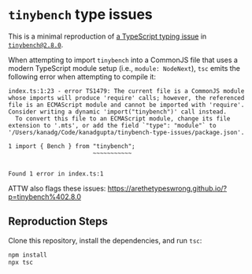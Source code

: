 # `tinybench` type issues

This is a minimal reproduction of [a TypeScript typing issue](https://github.com/tinylibs/tinybench/pull/85) in [`tinybench@2.8.0`](https://www.npmjs.com/package/tinybench/v/2.8.0).

When attempting to import `tinybench` into a CommonJS file that uses a modern TypeScript module setup (i.e., `module: NodeNext`), `tsc` emits the following error when attempting to compile it:

```
index.ts:1:23 - error TS1479: The current file is a CommonJS module whose imports will produce 'require' calls; however, the referenced file is an ECMAScript module and cannot be imported with 'require'. Consider writing a dynamic 'import("tinybench")' call instead.
  To convert this file to an ECMAScript module, change its file extension to '.mts', or add the field `"type": "module"` to '/Users/kanadg/Code/kanadgupta/tinybench-type-issues/package.json'.

1 import { Bench } from "tinybench";
                        ~~~~~~~~~~~


Found 1 error in index.ts:1
```

ATTW also flags these issues: https://arethetypeswrong.github.io/?p=tinybench%402.8.0

## Reproduction Steps

Clone this repository, install the dependencies, and run `tsc`:

```sh
npm install
npx tsc
```
